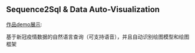 ## Sequence2Sql & Data Auto-Visualization
[作品demo展示](https://covid.yuanian.com/#/ai):

基于新冠疫情数据的自然语言查询（可支持语音），并且自动识别绘图模型和绘图框架
